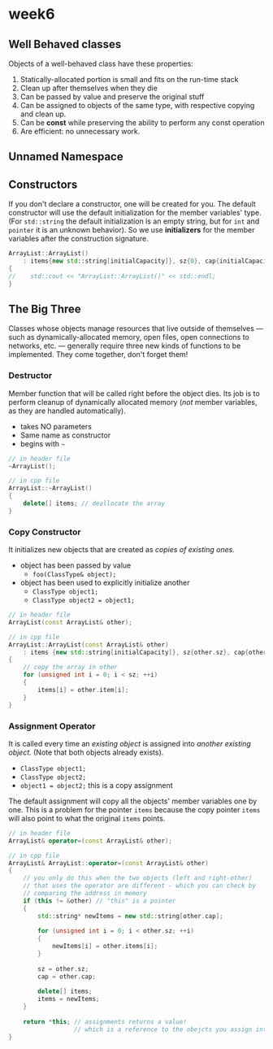 # week6

## Well Behaved classes

Objects of a well-behaved class have these properties:

1. Statically-allocated portion is small and fits on the run-time stack&#x20;
2. Clean up after themselves when they die&#x20;
3. Can be passed by value and preserve the original stuff&#x20;
4. Can be assigned to objects of the same type, with respective copying and clean up.
5. Can be **const** while preserving the ability to perform any const operation
6. Are efficient: no unnecessary work.

## Unnamed Namespace



## Constructors

If you don't declare a constructor, one will be created for you. The default constructor will use the default initialization for the member variables' type. (For `std::string` the default initialization is an empty string, but for `int` and `pointer` it is an unknown behavior). So we use **initializers** for the member variables after the construction signature.

```cpp
ArrayList::ArrayList()
    : items{new std::string[initialCapacity]}, sz{0}, cap{initialCapacity}
{
//    std::cout << "ArrayList::ArrayList()" << std::endl;
}
```

## The Big Three

Classes whose objects manage resources that live outside of themselves — such as dynamically-allocated memory, open files, open connections to networks, etc. — generally require three new kinds of functions to be implemented. They come together, don't forget them!

### Destructor&#x20;

Member function that will be called right before the object dies. Its job is to perform cleanup of dynamically allocated memory (_not_ member variables, as they are handled automatically).

* takes NO parameters&#x20;
* Same name as constructor&#x20;
* begins with `~`

```cpp
// in header file
~ArrayList();

// in cpp file
ArrayList::~ArrayList()
{
    delete[] items; // deallocate the array
}
```

### Copy Constructor

It initializes new objects that are created as _copies of existing ones._

* object has been passed by value&#x20;
  * `foo(ClassType& object);`
* object has been used to explicitly initialize another
  * `ClassType object1;`
  * `ClassType object2 = object1;`

```cpp
// in header file 
ArrayList(const ArrayList& other);

// in cpp file 
ArrayList::ArrayList(const ArrayList& other)
    : items {new std::string[initialCapacity]}, sz{other.sz}, cap{other.cap}
{
    // copy the array in other
    for (unsigned int i = 0; i < sz; ++i)
    {
        items[i] = other.item[i];
    }
}
```

### Assignment Operator

It is called every time an _existing object_ is assigned into _another existing object._ (Note that both objects already exists).

* `ClassType object1;`
* `ClassType object2;`
* `object1 = object2;` this is a copy assignment&#x20;

The default assignment will copy all the objects' member variables one by one. This is a problem for the pointer `items` because the copy pointer `items` will also point to what the original `items` points.

```cpp
// in header file
ArrayList& operator=(const ArrayList& other);

// in cpp file 
ArrayList& ArrayList::operator=(const ArrayList& other)
{
    // you only do this when the two objects (left and right-other)
    // that uses the operator are different - which you can check by 
    // comparing the address in memory
    if (this != &other) // "this" is a pointer
    {
        std::string* newItems = new std::string[other.cap];
        
        for (unsigned int i = 0; i < other.sz; ++i)
        {
            newItems[i] = other.items[i];
        }
        
        sz = other.sz;
        cap = other.cap;
        
        delete[] items;
        items = newItems;
    }
    
    return *this; // assignments returns a value! 
                  // which is a reference to the obejcts you assign into
}
```
